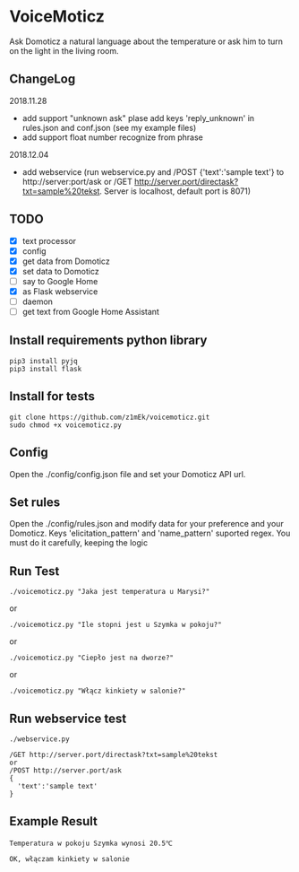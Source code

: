 # VoiceMoticz

Ask Domoticz a natural language about the temperature or ask him to turn on the light in the living room.

## ChangeLog
2018.11.28
+ add support "unknown ask" plase add keys 'reply_unknown' in rules.json and conf.json (see my example files)
+ add support float number recognize from phrase

2018.12.04
+ add webservice (run webservice.py and /POST {'text':'sample text'} to http://server:port/ask or /GET http://server.port/directask?txt=sample%20tekst. Server is localhost, default port is 8071)

## TODO
- [x] text processor
- [x] config
- [x] get data from Domoticz
- [x] set data to Domoticz
- [ ] say to Google Home
- [x] as Flask webservice
- [ ] daemon
- [ ] get text from Google Home Assistant

## Install requirements python library
```
pip3 install pyjq
pip3 install flask
```
## Install for tests
```
git clone https://github.com/z1mEk/voicemoticz.git
sudo chmod +x voicemoticz.py
```
## Config
Open the ./config/config.json file and set your Domoticz API url. 

## Set rules
Open the ./config/rules.json and modify data for your preference and your Domoticz.
Keys 'elicitation_pattern' and 'name_pattern' suported regex.
You must do it carefully, keeping the logic

## Run Test
```
./voicemoticz.py "Jaka jest temperatura u Marysi?"
```
or 
```
./voicemoticz.py "Ile stopni jest u Szymka w pokoju?"
```
or
```
./voicemoticz.py "Ciepło jest na dworze?"
```
or
```
./voicemoticz.py "Włącz kinkiety w salonie?"
```

## Run webservice test
```
./webservice.py
```
```
/GET http://server.port/directask?txt=sample%20tekst
or
/POST http://server.port/ask
{
  'text':'sample text'
}
```
## Example Result
```
Temperatura w pokoju Szymka wynosi 20.5℃
```
```
OK, włączam kinkiety w salonie
```

